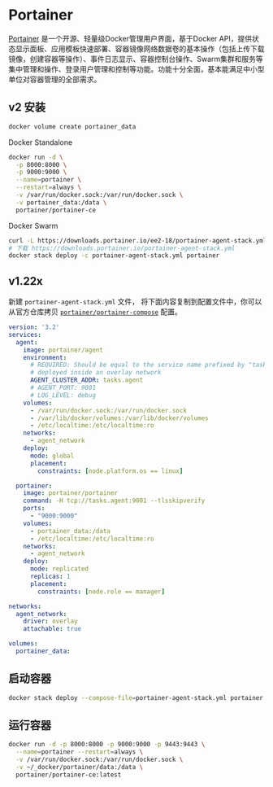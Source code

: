 Portainer
===

[Portainer](https://github.com/portainer/portainer) 是一个开源、轻量级Docker管理用户界面，基于Docker API，提供状态显示面板、应用模板快速部署、容器镜像网络数据卷的基本操作（包括上传下载镜像，创建容器等操作）、事件日志显示、容器控制台操作、Swarm集群和服务等集中管理和操作、登录用户管理和控制等功能。功能十分全面，基本能满足中小型单位对容器管理的全部需求。

## v2 安装

```bash
docker volume create portainer_data
```

Docker Standalone

```bash
docker run -d \
  -p 8000:8000 \
  -p 9000:9000 \
  --name=portainer \
  --restart=always \
  -v /var/run/docker.sock:/var/run/docker.sock \
  -v portainer_data:/data \
  portainer/portainer-ce
```

Docker Swarm

```bash
curl -L https://downloads.portainer.io/ee2-18/portainer-agent-stack.yml -o portainer-agent-stack.yml
# 下载 https://downloads.portainer.io/portainer-agent-stack.yml
docker stack deploy -c portainer-agent-stack.yml portainer
```

## v1.22x

新建 `portainer-agent-stack.yml` 文件， 将下面内容复制到配置文件中，你可以从官方仓库拷贝 [`portainer/portainer-compose`](https://github.com/portainer/portainer-compose) 配置。

```yml
version: '3.2'
services:
  agent:
    image: portainer/agent
    environment:
      # REQUIRED: Should be equal to the service name prefixed by "tasks." when
      # deployed inside an overlay network
      AGENT_CLUSTER_ADDR: tasks.agent
      # AGENT_PORT: 9001
      # LOG_LEVEL: debug
    volumes:
      - /var/run/docker.sock:/var/run/docker.sock
      - /var/lib/docker/volumes:/var/lib/docker/volumes
      - /etc/localtime:/etc/localtime:ro
    networks:
      - agent_network
    deploy:
      mode: global
      placement:
        constraints: [node.platform.os == linux]

  portainer:
    image: portainer/portainer
    command: -H tcp://tasks.agent:9001 --tlsskipverify
    ports:
      - "9000:9000"
    volumes:
      - portainer_data:/data
      - /etc/localtime:/etc/localtime:ro
    networks:
      - agent_network
    deploy:
      mode: replicated
      replicas: 1
      placement:
        constraints: [node.role == manager]

networks:
  agent_network:
    driver: overlay
    attachable: true

volumes:
  portainer_data:
```

## 启动容器

```bash
docker stack deploy --compose-file=portainer-agent-stack.yml portainer
```

## 运行容器

```bash
docker run -d -p 8000:8000 -p 9000:9000 -p 9443:9443 \
  --name=portainer --restart=always \
  -v /var/run/docker.sock:/var/run/docker.sock \
  -v ~/_docker/portainer/data:/data \
  portainer/portainer-ce:latest
```